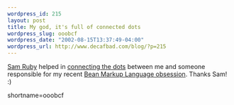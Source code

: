 ```yaml
--- 
wordpress_id: 215
layout: post
title: My god, it's full of connected dots
wordpress_slug: ooobcf
wordpress_date: "2002-08-15T13:37:49-04:00"
wordpress_url: http://www.decafbad.com/blog/?p=215
---
```

<p><a href="http://radio.weblogs.com/0101679/">Sam Ruby</a> helped in <a href="http://radio.weblogs.com/0101679/2002/08/14.html#a736">connecting the dots</a> between me and someone responsible for my recent <a href="http://www.decafbad.com/news_archives/000234.phtml#000234">Bean Markup Language obsession</a>.  Thanks Sam! :)</p>
<!--more-->
shortname=ooobcf
